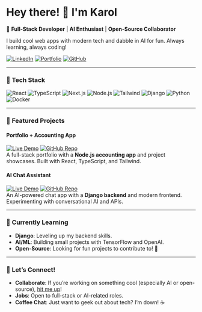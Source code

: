 # Hey there! 👋 I'm Karol

🚀 **Full-Stack Developer** | **AI Enthusiast** | **Open-Source Collaborator**  

I build cool web apps with modern tech and dabble in AI for fun. Always learning, always coding!  

[![LinkedIn](https://img.shields.io/badge/LinkedIn-0A66C2?logo=linkedin&logoColor=white)](https://www.linkedin.com/in/karol-minta/)
[![Portfolio](https://img.shields.io/badge/Portfolio-FF4088?logo=react&logoColor=white)](https://portfolio.karlos97.pl/)
[![GitHub](https://img.shields.io/badge/GitHub-181717?logo=github&logoColor=white)](https://github.com/Karlos97)

---

### 🔧 **Tech Stack**  
![React](https://img.shields.io/badge/React-61DAFB?logo=react&logoColor=black)
![TypeScript](https://img.shields.io/badge/TypeScript-3178C6?logo=typescript&logoColor=white)
![Next.js](https://img.shields.io/badge/Next.js-000000?logo=nextdotjs&logoColor=white)
![Node.js](https://img.shields.io/badge/Node.js-339933?logo=nodedotjs&logoColor=white)
![Tailwind](https://img.shields.io/badge/Tailwind-06B6D4?logo=tailwindcss&logoColor=white)
![Django](https://img.shields.io/badge/Django-092E20?logo=django&logoColor=white)
![Python](https://img.shields.io/badge/Python-3776AB?logo=python&logoColor=white)
![Docker](https://img.shields.io/badge/Docker-2496ED?logo=docker&logoColor=white)

---

### 🚀 **Featured Projects**

#### **Portfolio + Accounting App**  
[![Live Demo](https://img.shields.io/badge/Live_Demo-FF4088?logo=vercel&logoColor=white)](https://portfolio.karlos97.pl/)
[![GitHub Repo](https://img.shields.io/badge/Repo-181717?logo=github&logoColor=white)](https://github.com/Karlos97/my-skills-overview)  
A full-stack portfolio with a **Node.js accounting app** and project showcases. Built with React, TypeScript, and Tailwind.

#### **AI Chat Assistant**  
[![Live Demo](https://img.shields.io/badge/Chat_Demo-FF4088?logo=vercel&logoColor=white)](https://portfolio.karlos97.pl/chat)
[![GitHub Repo](https://img.shields.io/badge/Repo-181717?logo=github&logoColor=white)](https://github.com/Karlos97/ai-assistant-app)  
An AI-powered chat app with a **Django backend** and modern frontend. Experimenting with conversational AI and APIs.

---

### 🌱 **Currently Learning**  
- **Django**: Leveling up my backend skills.  
- **AI/ML**: Building small projects with TensorFlow and OpenAI.  
- **Open-Source**: Looking for fun projects to contribute to! 👀

---

### 💬 **Let’s Connect!**  
- **Collaborate**: If you’re working on something cool (especially AI or open-source), [hit me up](mailto:your-email@example.com)!  
- **Jobs**: Open to full-stack or AI-related roles.  
- **Coffee Chat**: Just want to geek out about tech? I’m down! ☕
